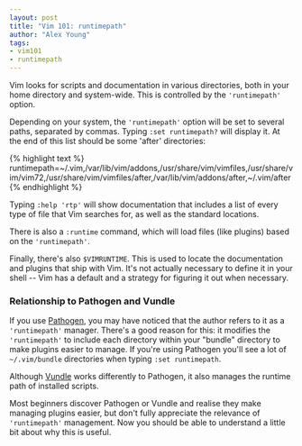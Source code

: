 ```yaml
---
layout: post
title: "Vim 101: runtimepath"
author: "Alex Young"
tags: 
- vim101
- runtimepath
---
```


Vim looks for scripts and documentation in various directories, both in your home directory and system-wide.  This is controlled by the `'runtimepath'` option.

Depending on your system, the `'runtimepath'` option will be set to several paths, separated by commas.  Typing `:set runtimepath?` will display it.  At the end of this list should be some 'after' directories:

{% highlight text %}
runtimepath=~/.vim,/var/lib/vim/addons,/usr/share/vim/vimfiles,/usr/share/vim/vim72,/usr/share/vim/vimfiles/after,/var/lib/vim/addons/after,~/.vim/after
{% endhighlight %}

Typing `:help 'rtp'` will show documentation that includes a list of every type of file that Vim searches for, as well as the standard locations.

There is also a `:runtime` command, which will load files (like plugins) based on the `'runtimepath'`.

Finally, there's also `$VIMRUNTIME`.  This is used to locate the documentation and plugins that ship with Vim.  It's not actually necessary to define it in your shell -- Vim has a default and a strategy for figuring it out when necessary.

### Relationship to Pathogen and Vundle

If you use [Pathogen](http://www.vim.org/scripts/script.php?script_id=2332), you may have noticed that the author refers to it as a `'runtimepath'` manager.  There's a good reason for this: it modifies the `'runtimepath'` to include each directory within your "bundle" directory to make plugins easier to manage.  If you're using Pathogen you'll see a lot of `~/.vim/bundle` directories when typing `:set runtimepath`.

Although [Vundle](https://github.com/gmarik/vundle) works differently to Pathogen, it also manages the runtime path of installed scripts.

Most beginners discover Pathogen or Vundle and realise they make managing plugins easier, but don't fully appreciate the relevance of `'runtimepath'` management.  Now you should be able to understand a little bit about why this is useful.
